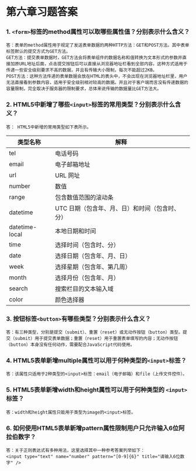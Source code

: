 # 第六章习题答案

### 1. `<form>`标签的method属性可以取哪些属性值？分别表示什么含义？

````
答：表单的method属性用于规定了发送表单数据的两种HTTP方法：GET和POST方法。其中表单标签默认的提交方式为GET方法。
GET方法：提交表单数据时，GET方法会将表单组件的数据名称和值转换为文本形式的参数并直接加原URL地址后面，点击提交按钮后可以直接从浏览器地址栏看到全部内容。这种方式适用于传递一些安全级别要求不高的数据，并且有传输大小限制，每次不能超过2KB。
POST方法：这种方法传递的表单数据会放在HTML的表头中，不会出现在浏览器地址栏里，用户无法直接看到参数内容，适用于安全级别相对较高的数据。并且对于客户端而言没有传递数据的容量限制，完全取决于服务器的限制要求，总体来说传输的数据量比GET方法大。
````

### 2. HTML5中新增了哪些`<input>`标签的常用类型？分别表示什么含义？

````
答： HTML5中新增的常用类型如下表所示。
````
| **类型名称**       | **解释**                   |
| -------------- | ------------------------ |
| tel            | 电话号码                     |
| email          | 电子邮箱地址                   |
| url            | URL 网址                    |
| number         | 数值                       |
| range          | 包含数值范围的滚动条               |
| datetime       | UTC 日期（包含年、月、日）和时间（包含时、分） |
| datetime-local | 本地日期和时间                  |
| time           | 选择时间（包含时、分）              |
| date           | 选择日期（包含年、月、日）            |
| week           | 选择星期（包含年、第几周）            |
| month          | 选择月份（包含年、月）              |
| search         | 搜索栏目的文本输入域               |
| color          | 颜色选择器                    |
### 3. 按钮标签`<button>`有哪些类型？分别表示什么含义？

````
答：有三种类型，分别是提交（submit）、重置（reset）或无动作按钮（button）类型。提交（submit）用于提交表单数据；重置（reset）用于重置表单填写的内容；无动作按钮（button）本身没有任何动作，需要配合JavaScript代码使用。
````

### 4. HTML5表单新增multiple属性可以用于何种类型的`<input>`标签？

````
答：该属性只适用于2种类型的<input>标签：email（电子邮箱）和file（上传文件控件）。
````

### 5. HTML5表单新增width和height属性可以用于何种类型的 `<input>` 标签？

````
答：width和height属性只能用于类型为image的<input>标签。
````

### 6. 如何使用HTML5表单新增pattern属性限制用户只允许输入6位阿拉伯数字？

````
答：关于正则表达式有多种用法，这里选择其中一种参考答案列举如下：
<input type="text" name="number" pattern="[0-9]{6}" title="请输入6位数字" />
````

